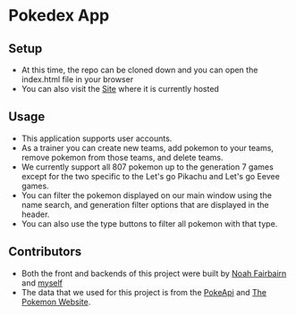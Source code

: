 # Pokedex App

## Setup

  * At this time, the repo can be cloned down and you can open the index.html file in your browser
  * You can also visit the [Site](https://austinbh.github.io/Pokedex-frontend/) where it is currently hosted

## Usage

  * This application supports user accounts.
  * As a trainer you can create new teams, add pokemon to your teams, remove pokemon from those teams, and delete teams.
  * We currently support all 807 pokemon up to the generation 7 games except for the two specific to the Let's go Pikachu and Let's go Eevee games.
  * You can filter the pokemon displayed on our main window using the name search, and generation filter options that are displayed in the header.
  * You can also use the type buttons to filter all pokemon with that type.

## Contributors

  * Both the front and backends of this project were built by [Noah Fairbairn](https://github.com/NFairbairn) and [myself](https://github.com/AustinBH)
  * The data that we used for this project is from the [PokeApi](https://pokeapi.co/) and [The Pokemon Website](https://www.pokemon.com/us/).
